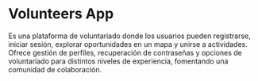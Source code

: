 # Volunteers App
Es una plataforma de voluntariado donde los usuarios pueden registrarse, iniciar sesión, explorar oportunidades en un mapa y unirse a actividades. Ofrece gestión de perfiles, recuperación de contraseñas y opciones de voluntariado para distintos niveles de experiencia, fomentando una comunidad de colaboración.
